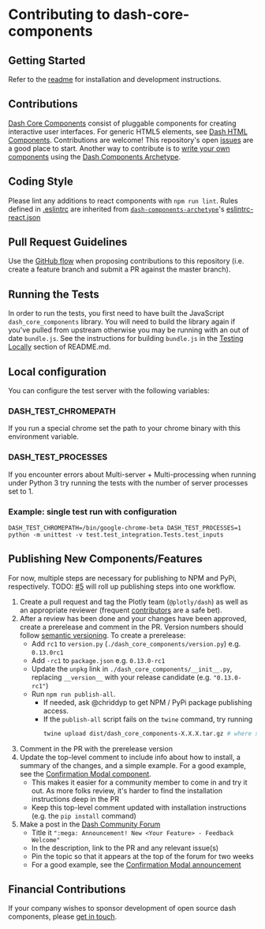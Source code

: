 # Contributing to dash-core-components

## Getting Started

Refer to the [readme](README.md) for installation and development instructions.

## Contributions

[Dash Core Components][] consist of pluggable components for creating interactive user interfaces. For generic HTML5 elements, see [Dash HTML Components][]. Contributions are welcome! This repository's open [issues][] are a good place to start. Another way to contribute is to [write your own components][] using the [Dash Components Archetype][].

## Coding Style

Please lint any additions to react components with `npm run lint`. Rules defined in [.eslintrc](.eslintrc) are inherited from [`dash-components-archetype`](https://github.com/plotly/dash-components-archetype)'s [eslintrc-react.json][]

## Pull Request Guidelines

Use the [GitHub flow][] when proposing contributions to this repository (i.e. create a feature branch and submit a PR against the master branch).

## Running the Tests

In order to run the tests, you first need to have built the JavaScript
`dash_core_components` library. You will need to build the library again if
you've pulled from upstream otherwise you may be running with an out of date
`bundle.js`. See the instructions for building `bundle.js` in the [Testing
Locally](README.md#testing-locally) section of README.md.

## Local configuration
You can configure the test server with the following variables:
### DASH_TEST_CHROMEPATH
If you run a special chrome set the path to your chrome binary with this environment variable.

### DASH_TEST_PROCESSES
If you encounter errors about Multi-server + Multi-processing when running under Python 3 try running the tests with the number of server processes set to 1.

### Example: single test run with configuration
```
DASH_TEST_CHROMEPATH=/bin/google-chrome-beta DASH_TEST_PROCESSES=1 python -m unittest -v test.test_integration.Tests.test_inputs
```

## Publishing New Components/Features

For now, multiple steps are necessary for publishing to NPM and PyPi,
respectively. TODO:
[#5](https://github.com/plotly/dash-components-archetype/issues/5) will roll up publishing steps into one workflow.

1. Create a pull request and tag the Plotly team (`@plotly/dash`) as well as an appropriate reviewer (frequent [contributors][] are a safe bet).
2. After a review has been done and your changes have been approved, create a prerelease and comment in the PR. Version numbers should follow [semantic versioning][]. To create a prerelease:
    * Add `rc1` to `version.py` (`./dash_core_components/version.py`) e.g. `0.13.0rc1`
    * Add `-rc1` to `package.json` e.g. `0.13.0-rc1`
    * Update the `unpkg` link in `./dash_core_components/__init__.py`, replacing `__version__` with your release candidate (e.g. `"0.13.0-rc1"`)
    * Run `npm run publish-all`.
        - If needed, ask @chriddyp to get NPM / PyPi package publishing access.
        - If the `publish-all` script fails on the `twine` command, try running
            ```sh
            twine upload dist/dash_core_components-X.X.X.tar.gz # where xx.x.x is the version number
            ```
3. Comment in the PR with the prerelease version
4. Update the top-level comment to include info about how to install, a summary of the changes, and a simple example. For a good example, see the [Confirmation Modal component][].
    * This makes it easier for a community member to come in and try it out. As more folks review, it's harder to find the installation instructions deep in the PR
    * Keep this top-level comment updated with installation instructions (e.g. the `pip install` command)
5. Make a post in the [Dash Community Forum][]
    * Title it `":mega: Announcement! New <Your Feature> - Feedback Welcome"`
    * In the description, link to the PR and any relevant issue(s)
    * Pin the topic so that it appears at the top of the forum for two weeks
    * For a good example, see the [Confirmation Modal announcement][]

## Financial Contributions

If your company wishes to sponsor development of open source dash components, please [get in touch][].

[Dash Core Components]: https://dash.plot.ly/dash-core-components
[Dash HTML Components]: https://github.com/plotly/dash-html-components
[write your own components]: https://dash.plot.ly/plugins
[Dash Components Archetype]: https://github.com/plotly/dash-components-archetype
[issues]: https://github.com/plotly/dash-core-components/issues
[GitHub flow]: https://guides.github.com/introduction/flow/
[eslintrc-react.json]: https://github.com/plotly/dash-components-archetype/blob/master/config/eslint/eslintrc-react.json
[contributors]: https://github.com/plotly/dash-core-components/graphs/contributors
[semantic versioning]: https://semver.org/
[Dash Community Forum]: https://community.plot.ly/c/dash
[Confirmation Modal component]: https://github.com/plotly/dash-core-components/pull/211#issue-195280462
[Confirmation Modal announcement]: https://community.plot.ly/t/announcing-dash-confirmation-modal-feedback-welcome/11627
[get in touch]: https://plot.ly/products/consulting-and-oem
